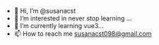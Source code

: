 - 👋 Hi, I’m @susanacst
- 👀 I’m interested in never stop learning ...
- 🌱 I’m currently learning vue3...
- 📫 How to reach me susanacst098@gmail.com

<!---
susanacst/susanacst is a ✨ special ✨ repository because its `README.md` (this file) appears on your GitHub profile.
You can click the Preview link to take a look at your changes.
--->
